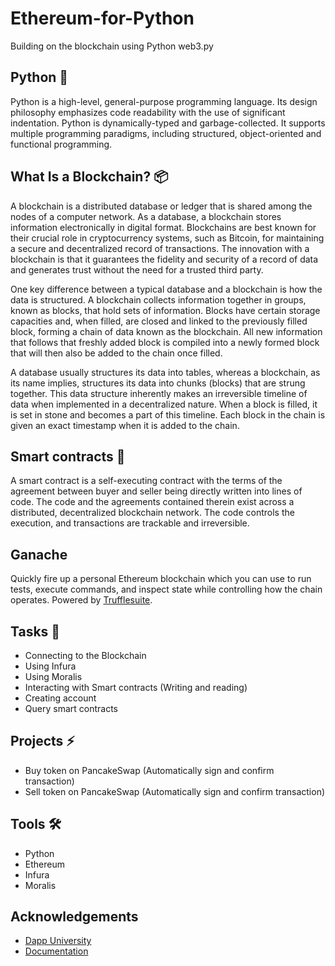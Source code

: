 # Ethereum-for-Python
Building on the blockchain using Python web3.py
## Python 🐍 
Python is a high-level, general-purpose programming language. Its design philosophy emphasizes code readability with the use of significant indentation. Python is dynamically-typed and garbage-collected. It supports multiple programming paradigms, including structured, object-oriented and functional programming. 

## What Is a Blockchain? 📦 
A blockchain is a distributed database or ledger that is shared among the nodes of a computer network. As a database, a blockchain stores information electronically in digital format. Blockchains are best known for their crucial role in cryptocurrency systems, such as Bitcoin, for maintaining a secure and decentralized record of transactions. The innovation with a blockchain is that it guarantees the fidelity and security of a record of data and generates trust without the need for a trusted third party.

One key difference between a typical database and a blockchain is how the data is structured. A blockchain collects information together in groups, known as blocks, that hold sets of information. Blocks have certain storage capacities and, when filled, are closed and linked to the previously filled block, forming a chain of data known as the blockchain. All new information that follows that freshly added block is compiled into a newly formed block that will then also be added to the chain once filled.

A database usually structures its data into tables, whereas a blockchain, as its name implies, structures its data into chunks (blocks) that are strung together. This data structure inherently makes an irreversible timeline of data when implemented in a decentralized nature. When a block is filled, it is set in stone and becomes a part of this timeline. Each block in the chain is given an exact timestamp when it is added to the chain.

## Smart contracts 🧩
A smart contract is a self-executing contract with the terms of the agreement between buyer and seller being directly written into lines of code. The code and the agreements contained therein exist across a distributed, decentralized blockchain network. The code controls the execution, and transactions are trackable and irreversible.

## Ganache 
Quickly fire up a personal Ethereum blockchain which you can use to run tests, execute commands, and inspect state while controlling how the chain operates. Powered by [Trufflesuite](https://trufflesuite.com/ganache/).

## Tasks 🎯
- Connecting to the Blockchain
- Using Infura
- Using Moralis
- Interacting with Smart contracts (Writing and reading)
- Creating account
- Query smart contracts 

## Projects ⚡️
- Buy token on PancakeSwap (Automatically sign and confirm transaction)
- Sell token on PancakeSwap (Automatically sign and confirm transaction)

## Tools 🛠 
 - Python
 - Ethereum
 - Infura
 - Moralis


 
 ## Acknowledgements 
 - [Dapp University](https://www.youtube.com/watch?v=SAi5rYFh7yw&list=PLS5SEs8ZftgVn38FOhXvLc0PoX_0hnJO9)
 - [Documentation](https://web3py.readthedocs.io/en/v5/)
